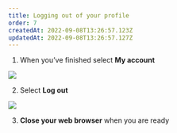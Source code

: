 ```yaml
---
title: Logging out of your profile
order: 7
createdAt: 2022-09-08T13:26:57.123Z
updatedAt: 2022-09-08T13:26:57.127Z
---
```

1. When you’ve finished select **My account​**

![](/img/em-1-24-Logging-out.jpg)

2. Select **Log out​**

![](/img/em-1-25-Logging-out.jpg)

3. **Close your web browser** when you are ready​